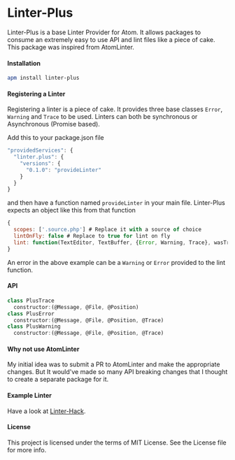 Linter-Plus
==========

Linter-Plus is a base Linter Provider for Atom. It allows packages to consume an extremely easy to use API and lint files like a piece of cake.
This package was inspired from AtomLinter.

#### Installation

```sh
apm install linter-plus
```

#### Registering a Linter

Registering a linter is a piece of cake. It provides three base classes `Error`, `Warning` and `Trace` to be used. Linters can both be synchronous or Asynchronous (Promise based).

Add this to your package.json file
```js
"providedServices": {
  "linter.plus": {
    "versions": {
      "0.1.0": "provideLinter"
    }
  }
}
```

and then have a function named `provideLinter` in your main file.
Linter-Plus expects an object like this from that function

```js
{
  scopes: ['.source.php'] # Replace it with a source of choice
  lintOnFly: false # Replace to true for lint on fly
  lint: function(TextEditor, TextBuffer, {Error, Warning, Trace}, wasTriggeredOnChange):array<Error> | Promise<array<Error>>
}
```
An error in the above example can be a `Warning` or `Error` provided to the lint function.

#### API
```js
class PlusTrace
  constructor:(@Message, @File, @Position)
class PlusError
  constructor:(@Message, @File, @Position, @Trace)
class PlusWarning
  constructor:(@Message, @File, @Position, @Trace)
```

#### Why not use AtomLinter

My initial idea was to submit a PR to AtomLinter and make the appropriate changes. But It would've made so many API breaking changes that I thought to create a separate package for it.

#### Example Linter

Have a look at [Linter-Hack](https://github.com/steelbrain/Atom-Hack/blob/rewrite/lib/atom-hack.coffee).

#### License
This project is licensed under the terms of MIT License. See the License file for more info.